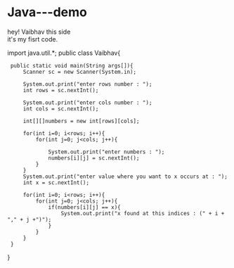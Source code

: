 # Java---demo
hey! Vaibhav this side
<br>
it's my fisrt code.

import java.util.*;
 public class Vaibhav{

     public static void main(String args[]){
         Scanner sc = new Scanner(System.in);

         System.out.print("enter rows number : ");
         int rows = sc.nextInt();

         System.out.print("enter cols number : ");
         int cols = sc.nextInt();

         int[][]numbers = new int[rows][cols];

         for(int i=0; i<rows; i++){
             for(int j=0; j<cols; j++){

                 System.out.print("enter numbers : ");
                 numbers[i][j] = sc.nextInt();
             }
         }
         System.out.print("enter value where you want to x occurs at : ");
         int x = sc.nextInt();

         for(int i=0; i<rows; i++){
             for(int j=0; j<cols; j++){
                 if(numbers[i][j] == x){
                     System.out.print("x found at this indices : (" + i + "," + j +")");
                 }
             }
         }
     }
 }


